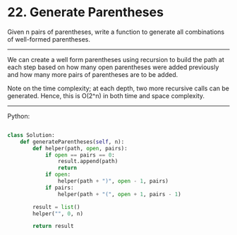 # 22. Generate Parentheses

Given n pairs of parentheses, write a function to generate all combinations of
well-formed parentheses.

---

We can create a well form parentheses using recursion to build the path at each
step based on how many open parentheses were added previously and how many more
pairs of parentheses are to be added.

Note on the time complexity; at each depth, two more recursive calls can be
generated. Hence, this is O(2^n) in both time and space complexity.

---

Python:

```python

class Solution:
    def generateParentheses(self, n):
        def helper(path, open, pairs):
            if open == pairs == 0:
                result.append(path)
                return
            if open:
                helper(path + ")", open - 1, pairs)
            if pairs:
                helper(path + "(", open + 1, pairs - 1)

        result = list()
        helper("", 0, n)

        return result
```
